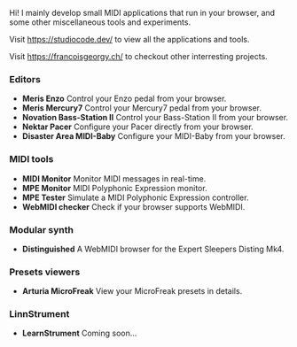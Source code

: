 Hi! I mainly develop small MIDI applications that run in your browser, and some other miscellaneous tools and experiments.

Visit https://studiocode.dev/ to view all the applications and tools.

Visit https://francoisgeorgy.ch/ to checkout other interresting projects.

### Editors

- **Meris Enzo** Control your Enzo pedal from your browser.
- **Meris Mercury7** Control your Mercury7 pedal from your browser.
- **Novation Bass-Station II** Control your Bass-Station II from your browser.
- **Nektar Pacer** Configure your Pacer directly from your browser.
- **Disaster Area MIDI-Baby** Configure your MIDI-Baby from your browser.

### MIDI tools

- **MIDI Monitor** Monitor MIDI messages in real-time.
- **MPE Monitor** MIDI Polyphonic Expression monitor.
- **MPE Tester** Simulate a MIDI Polyphonic Expression controller.
- **WebMIDI checker** Check if your browser supports WebMIDI.

### Modular synth

- **Distinguished** A WebMIDI browser for the Expert Sleepers Disting Mk4.

### Presets viewers

- **Arturia MicroFreak** View your MicroFreak presets in details.

### LinnStrument

- **LearnStrument** Coming soon...
